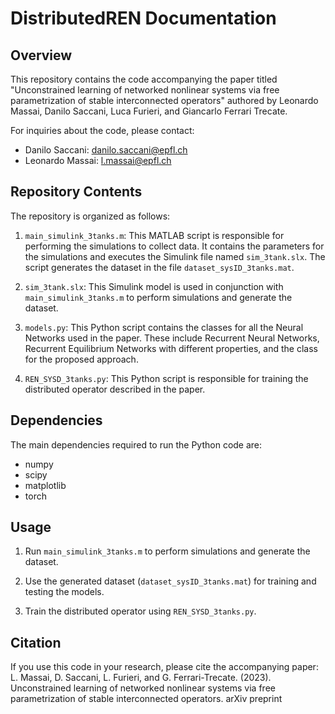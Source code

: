 # DistributedREN Documentation

## Overview

This repository contains the code accompanying the paper titled "Unconstrained learning of networked nonlinear systems via free parametrization of stable interconnected operators" authored by Leonardo Massai, Danilo Saccani, Luca Furieri, and Giancarlo Ferrari Trecate.

For inquiries about the code, please contact:

- Danilo Saccani: danilo.saccani@epfl.ch
- Leonardo Massai: l.massai@epfl.ch

## Repository Contents

The repository is organized as follows:

1. `main_simulink_3tanks.m`: This MATLAB script is responsible for performing the simulations to collect data. It contains the parameters for the simulations and executes the Simulink file named `sim_3tank.slx`. The script generates the dataset in the file `dataset_sysID_3tanks.mat`.

2. `sim_3tank.slx`: This Simulink model is used in conjunction with `main_simulink_3tanks.m` to perform simulations and generate the dataset.

3. `models.py`: This Python script contains the classes for all the Neural Networks used in the paper. These include Recurrent Neural Networks, Recurrent Equilibrium Networks with different properties, and the class for the proposed approach.

4. `REN_SYSD_3tanks.py`: This Python script is responsible for training the distributed operator described in the paper.

## Dependencies

The main dependencies required to run the Python code are:

- numpy
- scipy
- matplotlib
- torch

## Usage

1. Run `main_simulink_3tanks.m` to perform simulations and generate the dataset.

2. Use the generated dataset (`dataset_sysID_3tanks.mat`) for training and testing the models.

3. Train the distributed operator using `REN_SYSD_3tanks.py`.

## Citation

If you use this code in your research, please cite the accompanying paper: 
L. Massai, D. Saccani, L. Furieri, and G. Ferrari-Trecate. (2023). Unconstrained learning of networked nonlinear systems via free parametrization of stable interconnected operators. arXiv preprint
